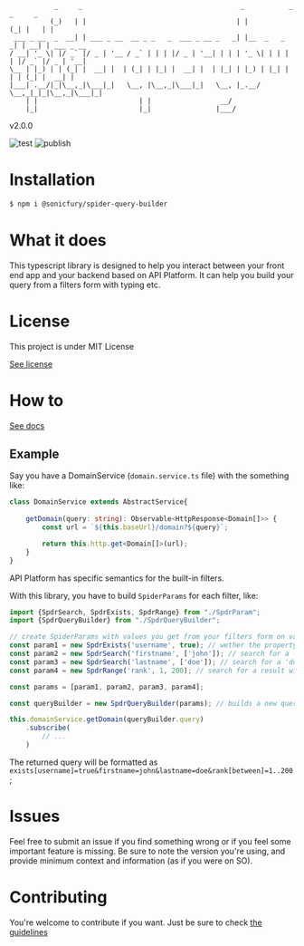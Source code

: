 ```
           _     _                                       _           _ _     _
          (_)   | |                                     | |         (_| |   | |
 ___ _ __  _  __| | ___ _ __  __ _ _   _  ___ _ __ _   _| |__  _   _ _| | __| | ___ _ __
/ __| '_ \| |/ _` |/ _ | '__ / _` | | | |/ _ | '__| | | | '_ \| | | | | |/ _` |/ _ | '__|
\__ | |_) | | (_| |  __| |  | (_| | |_| |  __| |  | |_| | |_) | |_| | | | (_| |  __| |
|___| .__/|_|\__,_|\___|_|   \__, |\__,_|\___|_|   \__, |_.__/ \__,_|_|_|\__,_|\___|_|
    | |                         | |                 __/
    |_|                         |_|                |___/
```

v2.0.0

![test](https://github.com/sonicfury/spider-query-builder/actions/workflows/test.yml/badge.svg)
![publish](https://github.com/sonicfury/spider-query-builder/actions/workflows/publish.yml/badge.svg)

# Installation
```bash
$ npm i @sonicfury/spider-query-builder
```

# What it does

This typescript library is designed to help you interact between your front end app and your backend based on API Platform. It can
help you build your query from a filters form with typing etc.

# License
This project is under MIT License

[See license](LICENSE)

# How to

[See docs](docs/docs.md)
## Example
Say you have a DomainService (`domain.service.ts` file) with the something like:

```typescript
class DomainService extends AbstractService{
    
    getDomain(query: string): Observable<HttpResponse<Domain[]>> {
        const url = `${this.baseUrl}/domain?${query}`;

        return this.http.get<Domain[]>(url);
    }
}
```

API Platform has specific semantics for the built-in filters.

With this library, you have to build `SpiderParams` for each filter, like:

```typescript
import {SpdrSearch, SpdrExists, SpdrRange} from "./SpdrParam";
import {SpdrQueryBuilder} from "./SpdrQueryBuilder";

// create SpiderParams with values you get from your filters form on value change
const param1 = new SpdrExists('username', true); // wether the property 'username' exists
const param2 = new SpdrSearch('firstname', ['john']); // search for a 'john' firstname
const param3 = new SpdrSearch('lastname', ['doe']); // search for a 'doe' lastname
const param4 = new SpdrRange('rank', 1, 200); // search for a result with rank between 1 and 200

const params = [param1, param2, param3, param4];

const queryBuilder = new SpdrQueryBuilder(params); // builds a new query with '&' as default operand

this.domainService.getDomain(queryBuilder.query)
    .subscribe(
        // ...
    )
```

The returned query will be formatted as `exists[username]=true&firstname=john&lastname=doe&rank[between]=1..200`;

# Issues

Feel free to submit an issue if you find something wrong or if you feel some important feature is missing. Be sure to note the version you're using, and provide minimum context and information (as if you were on SO). 
# Contributing

You're welcome to contribute if you want. Just be sure to check [the guidelines](CONTRIBUTING.md)
